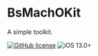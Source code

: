 # BsMachOKit
A simple toolkit.

[![GitHub license](https://img.shields.io/badge/license-MIT-lightgrey.svg)](https://raw.githubusercontent.com/BaldStudio/BsMachOKit/master/LICENSE)
![iOS 13.0+](https://img.shields.io/badge/iOS-13.0%2B-blue.svg)